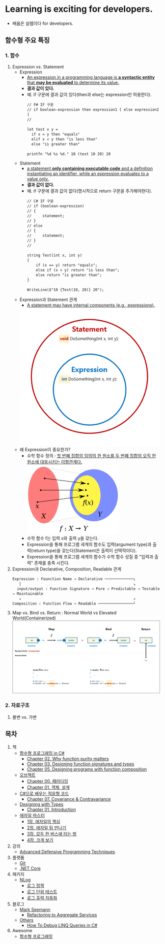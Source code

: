 # Learning is exciting for developers.
- 배움은 설렘이다 for developers.

## 함수형 주요 특징
### 1. 함수
1. Expression vs. Statement
   - Expression 
     - [An expression in a programming language is **a syntactic entity** that **may be evaluated** to determine its value.](https://en.wikipedia.org/wiki/Expression_(computer_science))
     - **결과 값이 있다.**
     - 예. if 구문에 결과 값이 있다(then과 else는 expression만 허용한다).
       ```
       // F# IF 구문 
       // if boolean-expression then expression1 [ else expression2 ]
       //
      
       let test x y =
         if x = y then "equals"
         elif x < y then "is less than"
         else "is greater than"
      
       printfn "%d %s %d." 10 (test 10 20) 20
       ```
   - Statement
     - [a statement **only containing executable code** and a definition instantiating an identifier, while an expression evaluates to a value only.](https://en.wikipedia.org/wiki/Statement_(computer_science))
     - **결과 값이 없다.**
     - 예. if 구문에 결과 값이 없다(명시적으로 return 구문을 추가해야한다).
       ```
       // C# IF 구문
       // if (boolean-expression)
       // {
       //     statement;
       // }
       // else
       // {
       //     statement;
       // }
       //
      
       string Test(int x, int y)
       {
           if (x == y) return "equals";
           else if (x < y) return "is less than";
           else return "is greater than";
       }
       
       WriteLine($"10 {Test(10, 20)} 20");
       ```
   - Expression과 Statement 관계
     - [A statement may have internal components (e.g., expressions).](https://en.wikipedia.org/wiki/Statement_(computer_science))  
     <img src="./Images/Expression_vs_Statement.png"/>
   - 왜 Expression이 중요한가?
     - 수학 함수 정의 : [첫 번째 집합의 임의의 한 원소를 두 번째 집합의 오직 한 원소에 대응시키는 이항관계다. ](https://ko.wikipedia.org/wiki/%ED%95%A8%EC%88%98)  
	   <img src="./Images/Wiki_Function.png"/>
	 - 수학 함수 f는 입력 x와 출력 y을 갖는다.
	 - Expression을 통해 프로그램 세계의 함수도 입력(argument type)과 출력(return type)을 갖는다(Statement은 출력이 선택적이다).
	 - Expression을 통해 프로그램 세계의 함수가 수학 함수 성질 중 "입력과 출력" 존재를 충족 시킨다.
1. Expression과 Declarative, Composition, Readable 관계
   ```
   Expression : Founction Name → Declarative ─────────────┐
      │                                                   ↘
     input/output : Function Signature → Pure → Predictable → Testable → Maintainable 
      ↓                                                   ↗
   Composition : Function Flow → Readable ────────────────┘  
   ```
1. Map vs. Bind vs. Return : Normal World vs Elevated World(Containerized)
   <img src="./Images/Map_vs_Bind_vs_Return.png"/>

### 2. 자료구조
1. 불변 vs. 가변

## 목차
1. 책
   - [함수형 프로그래밍 in C#](./Books/FPinCSharp)
     - [Chapter 02. Why function purity matters](./Books/FPinCSharp/Ch02)
     - [Chapter 03. Designing function signatures and types](./Books/FPinCSharp/Ch03)	
     - [Chapter 05. Designing programs with function composition](./Books/FPinCSharp/Ch05)	
   - [오브젝트](./Books/Object)
     - [Chapter 00. 패러다임](./Books/Object/Ch00)
     - [Chapter 01. 객체, 설계](./Books/Object/Ch01)
   - [C#으로 배우는 적응형 코드](./Books/AdaptiveCode)
     - [Chapter 07. Covariance & Contravariance](./Books/AdaptiveCode/Ch07)
   - [Designing with Types](./Books/DesigningWithTypes)
     - [Chapter 01. Introduction](./Books/DesigningWithTypes/Ch01)
   - [애자일 마스터](./Books/AgileSamurai)
     - [1장. 애자일의 핵심](./Books/AgileSamurai/Ch01.md)
     - [2장. 애자일 팀 만나기](./Books/AgileSamurai/Ch02.md)
     - [3장. 모두 한 버스에 타는 법](./Books/AgileSamurai/Ch03.md)
     - [4장. 크게 보기](./Books/AgileSamurai/Ch04.md)
1. 강의
   - [Advanced Defensive Programming Techniques](./Lectures/DefensiveProgramming)
1. 플랫폼
   - [Git](./Platform/Git)
   - [.NET Core](./Platform/NETCore)
1. 패키지
   - [NLog](./Packages/NLog)
     - [로그 정책](./Packages/NLog/Policy)
     - [로그 단위 테스트](./Packages/NLog/UnitTest)
     - [로그 출력 자동화](./Packages/NLog/Tracer)
1. 블로그
   - [Mark Seemann](./Blogs/MarkSeemann)
     - [Refactoring to Aggregate Services](./Blogs/MarkSeemann/RefactoringToAggregateServices)
   - [Others](./Blogs/Others)	
     - [How To Debug LINQ Queries in C#](./Blogs/Others/HowToDebugLINQQueriesInCSharp)
1. Awesome
   - [함수형 프로그래밍](./Awesome/FP)
